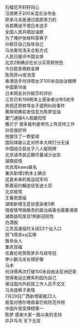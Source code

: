 石榴花开籽籽同心  
汪顺男子200米混合泳夺金  
原来马龙是通过面部发力的  
肖若腾说不恨日本选手  
全国人民共唱加油歌  
为了掩护张继科穿裤子  
孙颖莎自己指导自己  
马龙奥恰洛夫合影方式  
人民日报评中国女排  
北京2例确诊在长沙买茶颜悦色  
今日稳拿两枚金牌  
陈雨菲vs安洗莹  
香港选手何诗蓓女子100米自由泳银牌  
中国第16金  
日本网友对孙颖莎的评价  
江苏已有198例本土感染者分布5地市  
央视还原蚌埠女子遛狗纠纷事件  
黄晓明赛前发信息为陈梦加油  
厦门通报4人核酸阳性  
撒贝宁 很多裁判是带伤上阵坚持工作  
孙佳俊好帅  
他接住了一颗星球  
国际体联认定对桥本大辉打分无误  
中国组合获女子八人艇铜牌  
北京请市民近期尽量减少出京  
湖南疫情  
优衣库kaws联名  
重庆新增2例本土确诊  
这是未来的奥运冠军吗  
斯嘉丽约翰逊状告迪士尼  
北京疫情  
王春雨晋级  
湖南新增无症状感染者5例  
借疫情甩锅推责的政治病毒也需要溯源  
湖南益阳发现1例新冠阳性  
白酒股  
江苏高速临时关闭22个出入口  
顾飞蒋丞xxj互啄  
致命女人  
重庆双福  
任嘉伦祝贺陈梦乒乓球夺冠  
李小鹏马龙长得好像  
马术  
何诗蓓再次打破100米自由泳亚洲纪录  
觉得奥运比赛失利因为自己  
保证国内外航班工作人员不交叉  
马龙提裤子表情  
7月29日广西新增密接22人  
疫苗对德尔塔病毒仍有防范作用  
中国升至奖牌榜第一  
陈梦 感谢大家一路以来的支持  
乒乒乓乓 天下无双  
